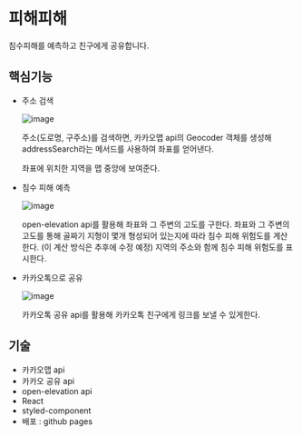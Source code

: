 # 피해피해

침수피해를 예측하고 친구에게 공유합니다.

## 핵심기능

- 주소 검색

  ![image](https://user-images.githubusercontent.com/99343081/193583232-1b56c290-6ea6-467a-9c6e-baedd94fbf6c.png)

  주소(도로명, 구주소)를 검색하면, 카카오맵 api의 Geocoder 객체를 생성해 addressSearch라는 메서드를 사용하여
  좌표를 얻어낸다.

  좌표에 위치한 지역을 맵 중앙에 보여준다.

- 침수 피해 예측

  ![image](https://user-images.githubusercontent.com/99343081/193583418-18777650-0549-45b5-8e4b-b1b22ccb256e.png)

  open-elevation api를 활용해 좌표와 그 주변의 고도를 구한다.
  좌표와 그 주변의 고도를 통해 골짜기 지형이 몇개 형성되어 있는지에 따라 침수 피해 위험도를 계산한다. (이 계산 방식은 추후에 수정 예정)
  지역의 주소와 함께 침수 피해 위험도를 표시한다.

- 카카오톡으로 공유

  ![image](https://user-images.githubusercontent.com/99343081/193583874-4b8b5319-d2f1-4bbe-bb44-c2b71bd1fa33.png)

  카카오톡 공유 api를 활용해 카카오톡 친구에게 링크를 보낼 수 있게한다.

## 기술

- 카카오맵 api
- 카카오 공유 api
- open-elevation api
- React
- styled-component
- 배포 : github pages
